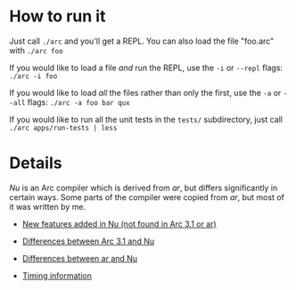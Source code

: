 How to run it
=============

Just call `./arc` and you'll get a REPL. You can also load the file "foo.arc"
with `./arc foo`

If you would like to load a file *and* run the REPL, use the `-i` or `--repl`
flags: `./arc -i foo`

If you would like to load *all* the files rather than only the first, use the
`-a` or `--all` flags: `./arc -a foo bar qux`

If you would like to run all the unit tests in the `tests/` subdirectory, just
call `./arc apps/run-tests | less`


Details
=======

_Nu_ is an Arc compiler which is derived from _ar_, but differs significantly
in certain ways. Some parts of the compiler were copied from _ar_, but most
of it was written by me.

  * [New features added in Nu (not found in Arc 3.1 or ar)][new]

  * [Differences between Arc 3.1 and Nu][arc]

  * [Differences between ar and Nu][ar]

  * [Timing information][time]

  [new]:  ../blob/nu/notes/new%20features.md
  [arc]:  ../blob/nu/notes/changes%20(Arc%203.1).md
  [ar]:   ../blob/nu/notes/changes%20(ar).md
  [time]: ../blob/nu/notes/timing.md
